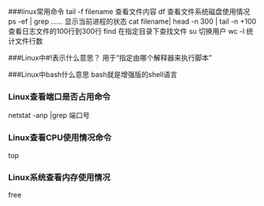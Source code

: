 ###linux常用命令
tail -f filename 查看文件内容
df 查看文件系统磁盘使用情况
ps -ef | grep …… 显示当前进程的状态
cat filename| head -n 300 | tail -n +100 查看日志文件的100行到300行
find 在指定目录下查找文件
su 切换用户
wc -l 统计文件行数




###Linux中#!表示什么意思？
用于“指定由哪个解释器来执行脚本” 


###Linux中bash什么意思
bash就是增强版的shell语言


### Linux查看端口是否占用命令
netstat -anp |grep 端口号

### Linux查看CPU使用情况命令
top

### Linux系统查看内存使用情况
free
